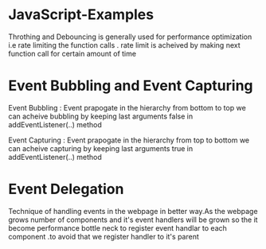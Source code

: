 # JavaScript-Examples

Throthing and Debouncing is generally used for performance optimization i.e rate limiting the function calls .
rate limit is acheived by making next function call for certain amount of time


# Event Bubbling and Event Capturing 
Event Bubbling : Event prapogate in the hierarchy  from bottom to top 
we can acheive bubbling by keeping last arguments false in addEventListener(..) method

Event Capturing :  Event prapogate in the hierarchy from top to bottom
we can acheive capturing by keeping last arguments true in addEventListener(..) method

# Event Delegation
Technique of handling events in the webpage in better way.As the webpage grows number of components and it's event handlers will be 
grown so the it become performance bottle neck to register event handlar to each component .to avoid that we register handler to it's parent




